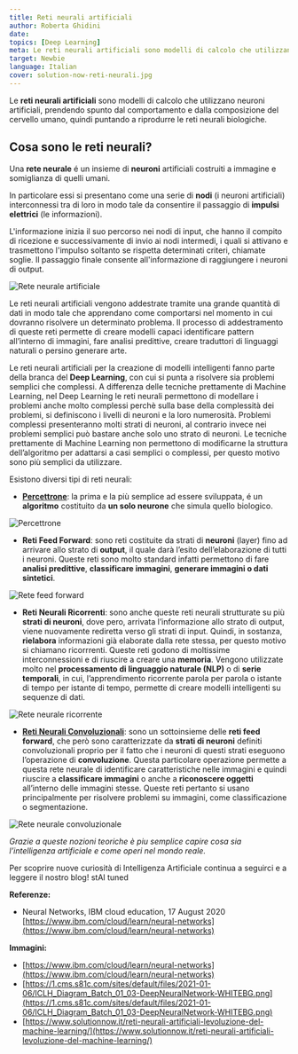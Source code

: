 ```yaml
---
title: Reti neurali artificiali
author: Roberta Ghidini
date: 
topics: [Deep Learning]
meta: Le reti neurali artificiali sono modelli di calcolo che utilizzano neuroni artificiali, prendendo spunto dal comportamento del cervello umano.
target: Newbie
language: Italian
cover: solution-now-reti-neurali.jpg
---
```



Le **reti neurali artificiali** sono modelli di calcolo che utilizzano neuroni artificiali, prendendo spunto dal comportamento e dalla composizione del cervello umano, quindi puntando a riprodurre le reti neurali biologiche.

## Cosa sono le reti neurali?

Una **rete neurale** é un insieme di **neuroni** artificiali costruiti a immagine e somiglianza di quelli umani.

In particolare essi si presentano come una serie di **nodi** (i neuroni artificiali) interconnessi tra di loro in modo tale da consentire il passaggio di **impulsi elettrici** (le informazioni).

L'informazione inizia il suo percorso nei nodi di input, che hanno il compito di ricezione e successivamente di invio ai nodi intermedi, i quali si attivano e trasmettono l'impulso soltanto se rispetta determinati criteri, chiamate soglie. Il passaggio finale consente all'informazione di raggiungere i neuroni di output.

![Rete neurale artificiale](./Storia_dellIntelligenza_Artificiale_reti_neurali.webp)

Le reti neurali artificiali vengono addestrate tramite una grande quantità di dati in modo tale che apprendano come comportarsi nel momento in cui dovranno risolvere un determinato problema. Il processo di addestramento di queste reti permette di creare modelli capaci identificare pattern all’interno di immagini, fare analisi predittive, creare traduttori di linguaggi naturali o persino generare arte.

Le reti neurali artificiali per la creazione di modelli intelligenti fanno parte della branca del **Deep Learning**, con cui si punta a risolvere sia problemi semplici che complessi. A differenza delle tecniche prettamente di Machine Learning, nel Deep Learning le reti neurali permettono di modellare i problemi anche molto complessi perchè sulla base della complessità dei problemi, si definiscono i livelli di neuroni e la loro numerosità. Problemi complessi presenteranno molti strati di neuroni, al contrario invece nei problemi semplici può bastare anche solo uno strato di neuroni. Le tecniche prettamente di Machine Learning non permettono di modificarne la struttura dell’algoritmo per adattarsi a casi semplici o complessi, per questo motivo sono più semplici da utilizzare.

Esistono diversi tipi di reti neurali:

- **[Percettrone](./../quando-%C3%A8-nata-l-intelligenza-artificiale/Quando%20%C3%A8%20nata%20l%E2%80%99Intelligenza%20Artificiale.md)**: la prima e la più semplice ad essere sviluppata, é un **algoritmo** costituito da **un solo neurone** che simula quello biologico.

![Percettrone](./Untitled.png)

- **Reti Feed Forward**: sono reti costituite da strati di **neuroni** (layer) fino ad arrivare allo strato di **output**, il quale darà l’esito dell’elaborazione di tutti i neuroni. Queste reti sono molto standard infatti permettono di fare **analisi predittive**, **classificare immagini**, **generare immagini o dati sintetici**.

![Rete feed forward](./Untitled1.png)

- **Reti Neurali Ricorrenti**: sono anche queste reti neurali strutturate su più **strati di neuroni**, dove pero, arrivata l’informazione allo strato di output, viene nuovamente rediretta verso gli strati di input. Quindi, in sostanza, **rielabora** informazioni già elaborate dalla rete stessa, per questo motivo si chiamano ricorrrenti. Queste reti godono di moltissime interconnessioni e di riuscire a creare una **memoria**. Vengono utilizzate molto nel **processamento di linguaggio naturale (NLP)** o di **serie temporali**, in cui, l’apprendimento ricorrente parola per parola o istante di tempo per istante di tempo, permette di creare modelli intelligenti su sequenze di dati.

![Rete neurale ricorrente](./Untitled2.png)

- **[Reti Neurali Convoluzionali](./../cosa-sono-le-reti-neurali-convoluzionali/Cosa%20sono%20le%20Reti%20Neurali%20Convoluzionali.md)**: sono un sottoinsieme delle **reti feed forward**, che però sono caratterizzate da **strati di neuroni** definiti convoluzionali proprio per il fatto che i neuroni di questi strati eseguono l’operazione di **convoluzione**. Questa particolare operazione permette a questa rete neurale di identificare caratteristiche nelle immagini e quindi riuscire a **classificare immagini** o anche a **riconoscere oggetti** all’interno delle immagini stesse. Queste reti pertanto si usano principalmente per risolvere problemi su immagini, come classificazione o segmentazione.

![Rete neurale convoluzionale](./Untitled3.png)

*Grazie a queste nozioni teoriche è piu semplice capire cosa sia l’intelligenza artificiale e come operi nel mondo reale.* 

Per scoprire nuove curiosità di Intelligenza Artificiale continua a seguirci e a leggere il nostro blog! stAI tuned 

**Referenze:** 

- Neural Networks, IBM cloud education, 17 August 2020 [https://www.ibm.com/cloud/learn/neural-networks](https://www.ibm.com/cloud/learn/neural-networks)

**Immagini:** 

- [https://www.ibm.com/cloud/learn/neural-networks](https://www.ibm.com/cloud/learn/neural-networks)
- [https://1.cms.s81c.com/sites/default/files/2021-01-06/ICLH_Diagram_Batch_01_03-DeepNeuralNetwork-WHITEBG.png](https://1.cms.s81c.com/sites/default/files/2021-01-06/ICLH_Diagram_Batch_01_03-DeepNeuralNetwork-WHITEBG.png)
- [https://www.solutionnow.it/reti-neurali-artificiali-levoluzione-del-machine-learning/](https://www.solutionnow.it/reti-neurali-artificiali-levoluzione-del-machine-learning/)
